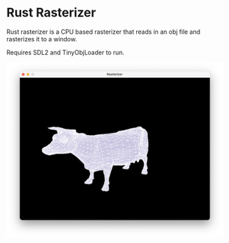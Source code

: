 # Rust Rasterizer

Rust rasterizer is a CPU based rasterizer that reads in an obj file and rasterizes it to a window.

Requires SDL2 and TinyObjLoader to run.

![Screenshot of cow rasterized](./img/screenshot.png)
